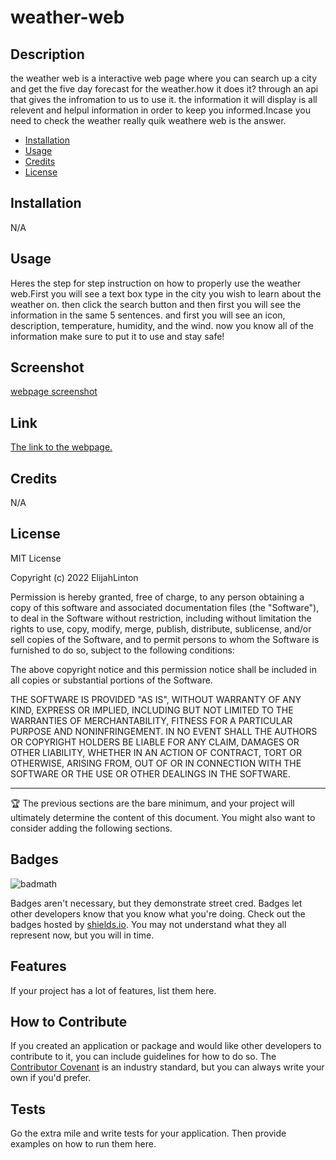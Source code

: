 # weather-web


## Description
the weather web is a interactive web page where you can search up a city and get the five day forecast for the  weather.how it does it? through an api that gives the infromation to us to use it. the information it will display is all relevent and helpul information in order to keep you informed.Incase you need to check the weather really quik weathere web is the answer.



- [Installation](#Installion)
- [Usage](#Usage.)
- [Credits](#project)
- [License](#Liscense)

## Installation

N/A

## Usage
Heres the step for step instruction on how to properly use the weather web.First you will see a text box type in the city you wish to learn about the weather on. then click the search button and then first you will see the information in the same 5 sentences.
and first you will see an icon, description, temperature, humidity, and the wind. now you know all of the information make sure to put it to use and stay safe!  
## Screenshot
[webpage screenshot](assets\weatherscreeenshot.PNG)

## Link
[The link to the webpage.](https://elijahlinton.github.io/weather-web/)
## Credits

N/A

## License

MIT License

Copyright (c) 2022 ElijahLinton

Permission is hereby granted, free of charge, to any person obtaining a copy
of this software and associated documentation files (the "Software"), to deal
in the Software without restriction, including without limitation the rights
to use, copy, modify, merge, publish, distribute, sublicense, and/or sell
copies of the Software, and to permit persons to whom the Software is
furnished to do so, subject to the following conditions:

The above copyright notice and this permission notice shall be included in all
copies or substantial portions of the Software.

THE SOFTWARE IS PROVIDED "AS IS", WITHOUT WARRANTY OF ANY KIND, EXPRESS OR
IMPLIED, INCLUDING BUT NOT LIMITED TO THE WARRANTIES OF MERCHANTABILITY,
FITNESS FOR A PARTICULAR PURPOSE AND NONINFRINGEMENT. IN NO EVENT SHALL THE
AUTHORS OR COPYRIGHT HOLDERS BE LIABLE FOR ANY CLAIM, DAMAGES OR OTHER
LIABILITY, WHETHER IN AN ACTION OF CONTRACT, TORT OR OTHERWISE, ARISING FROM,
OUT OF OR IN CONNECTION WITH THE SOFTWARE OR THE USE OR OTHER DEALINGS IN THE
SOFTWARE.

---

🏆 The previous sections are the bare minimum, and your project will ultimately determine the content of this document. You might also want to consider adding the following sections.

## Badges

![badmath](https://img.shields.io/github/languages/top/nielsenjared/badmath)

Badges aren't necessary, but they demonstrate street cred. Badges let other developers know that you know what you're doing. Check out the badges hosted by [shields.io](https://shields.io/). You may not understand what they all represent now, but you will in time.

## Features

If your project has a lot of features, list them here.

## How to Contribute

If you created an application or package and would like other developers to contribute to it, you can include guidelines for how to do so. The [Contributor Covenant](https://www.contributor-covenant.org/) is an industry standard, but you can always write your own if you'd prefer.

## Tests

Go the extra mile and write tests for your application. Then provide examples on how to run them here.